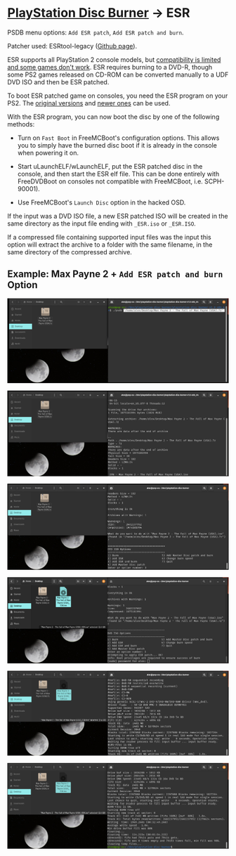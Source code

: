 # [PlayStation Disc Burner](readme.md) -> ESR

PSDB menu options: `Add ESR patch`, `Add ESR patch and burn`.

Patcher used: ESRtool-legacy ([Github page](https://github.com/ali-raheem/esrtool-legacy)).

ESR supports all PlayStation 2 console models, but [compatibility is limited and some games don't work](https://www.psx-place.com/threads/esr-compatibility-lists.33154/). ESR requires burning to a DVD-R, though some PS2 games released on CD-ROM can be converted manually to a UDF DVD ISO and then be ESR patched. 

To boot ESR patched game on consoles, you need the ESR program on your PS2. The [original versions](https://www.psx-place.com/threads/esr-by-ffgriever.19136/) and [newer ones](https://www.psx-place.com/resources/esr.951/) can be used.

With the ESR program, you can now boot the disc by one of the following methods:

*  Turn on `Fast Boot` in FreeMCBoot's configuration options. This allows you to simply have the burned disc boot if it is already in the console when powering it on.

*  Start uLaunchELF/wLaunchELF, put the ESR patched disc in the console, and then start the ESR elf file. This can be done entirely with FreeDVDBoot on consoles not compatible with FreeMCBoot, i.e. SCPH-90001).

*   Use FreeMCBoot's `Launch Disc` option in the hacked OSD.

If the input was a DVD ISO file, a new ESR patched ISO will be created in the same directory as the input file ending with `_ESR.iso` or `_ESR.ISO`. 

If a compressed file containing supported input files was the input this option will extract the archive to a folder with the same filename, in the same directory of the compressed archive.

## Example: Max Payne 2 + `Add ESR patch and burn` Option

![max-payne-2-1](images/max-payne-2-1.png)

![max-payne-2-2](images/max-payne-2-2.png)

![max-payne-2-3](images/max-payne-2-3.png)

![max-payne-2-4](images/max-payne-2-4.png)

![max-payne-2-5](images/max-payne-2-5.png)

![max-payne-2-6](images/max-payne-2-6.png)